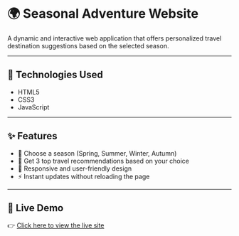 # 🌍 Seasonal Adventure Website

A dynamic and interactive web application that offers personalized travel destination suggestions based on the selected season.

---

## 📁 Technologies Used

- HTML5  
- CSS3  
- JavaScript

---

## ✨ Features

- 🔄 Choose a season (Spring, Summer, Winter, Autumn)  
- 🧭 Get 3 top travel recommendations based on your choice  
- 🎨 Responsive and user-friendly design  
- ⚡ Instant updates without reloading the page

---

## 🚀 Live Demo

👉 [Click here to view the live site](https://renukabondapalli.github.io/Seasonal_Adventure_Website/)
